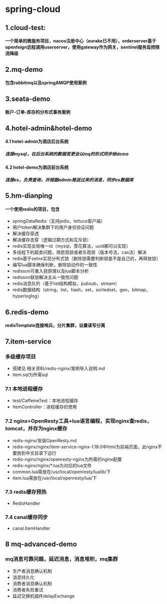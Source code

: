 # spring-cloud
## 1.cloud-test: 
#### 一个简单的微服务项目，nacos注册中心（eurake已不用），orderserver基于openfeign远程调用userserver，使用gateway作为网关，sentinel服务监控限流降级
## 2.mq-demo
#### 包含rabbitmq以及springAMQP使用案例
## 3.seata-demo
#### 账户-订单-库存的分布式事务案例
## 4.hotel-admin&hotel-demo
#### 4.1 hotel-admin为酒店后台系统
##### 连接mysql，在后台系统的数据变更会以mq的形式同步给demo
#### 4.2 hotel-demo为酒店前台系统
##### 连接es，负责查询，并根据admin推送过来的消息，同步es数据库
## 5.hm-dianping
#### 一个使用redis的项目，包含
- springDataRedis（支持jedis，lettuce客户端）
- 用户token解决集群下的用户身份验证问题
- 解决缓存穿透
- 解决缓存击穿（逻辑过期方式和互斥锁）
- redis实现全局唯一id（mysql，雪花算法，uuid都可以实现）
- 多线程下的超卖问题，用悲观锁或者乐观锁（版本号法，cas法）解决
- redis基于setnx实现分布式锁（删除锁需要判断锁是不是自己的，再释放锁）
- 编写lua脚本确保判断，删除锁动作的一致性
- redisson可重入锁原理以及lua脚本分析
- redisson联锁解决主从一致性问题
- redis消息队列（基于list结构模拟，pubsub，stream）
- redis数据结构（string，list，hash，set，sortedset，geo，bitmap，hyperloglog）

## 6.redis-demo
#### redisTemplate连接哨兵，分片集群，设置读写分离

## 7.item-service
### 多级缓存项目
- 搭建见 相关资料/redis-nginx/案例导入说明.md
- item.sql为所需sql

### 7.1 本地进程缓存
- test/CaffeineTest：本地进程缓存
- ItemController：进程缓存的使用

### 7.2 nginx+OpenResty工具+lua语言编程，实现nginx查redis，tomcat，并存为nginx缓存
- redis-nginx/安装OpenResty.md
- redis-nginx/nginx/item-service-nginx-1.18.0中html为前端页面，此nginx不要放到中文目录下运行
- redis-nginx/nginx/openresty-nginx为所需的nginx配置
- redis-nginx/nginx/*.lua为对应的lua文件
- common.lua需放在/usr/local/openresty/lualib/下
- item.lua需放在/usr/local/openresty/lua/下

### 7.3 redis缓存预热
- RedisHandler

### 7.4 canal缓存同步
- canal.ItemHandler

## 8 mq-advanced-demo
### mq消息可靠问题，延迟消息，消息堆积，mq集群

- 生产者消息确认机制
- 消息持久化
- 消费者消息确认机制
- 消费者失败重试
- 延迟交换机插件delayExchange